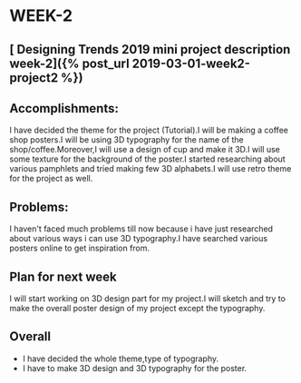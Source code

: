 
# WEEK-2
## [ Designing Trends 2019 mini project description week-2]({% post_url 2019-03-01-week2-project2 %})
## Accomplishments:
I have decided the theme for the project (Tutorial).I will be making a coffee shop posters.I will be using 3D typography for the name of the shop/coffee.Moreover,I will use a design of cup and make it 3D.I will use some texture for the background of the poster.I started researching about various pamphlets and tried making few 3D alphabets.I will use retro theme for the project as well.
## Problems:
I haven't faced much problems till now because i have just researched about various ways i can use 3D typography.I have searched various posters online to get inspiration from.
## Plan for next week
I will start working on 3D design part for my project.I will sketch and try to make the overall poster design of my project except the typography.
## Overall
* I have decided the whole theme,type of typography.
* I have to make 3D design and 3D typography for the poster.



